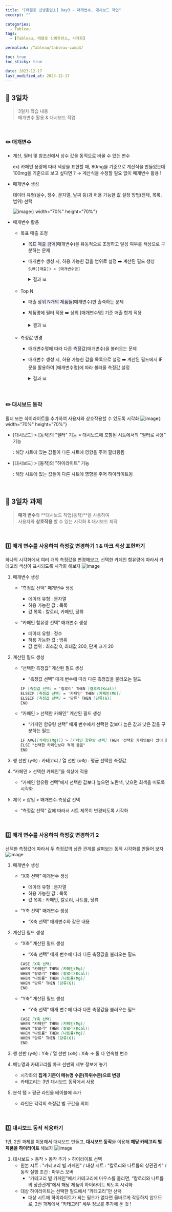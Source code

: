 ```yaml
---
title: "[태블로 신병훈련소] Day3 - 매개변수, 대시보드 작업"
excerpt: ""

categories:
  - Tableau
tags:
  - [Tableau, 태블로 신병훈련소, 시각화]

permalink: /Tableau/tableau-camp3/

toc: true
toc_sticky: true

date: 2023-12-17
last_modified_at: 2023-12-17
---
```


## 🏁 3일차

> 3일차 학습 내용\
매개변수 활용 & 대시보드 작업

<br>

### ✏️ 매개변수

- 계산, 필터 및 참조선에서 상수 값을 동적으로 바꿀 수 있는 변수
    
    ex) 카페인 용량에 따라 색상을 표현할 때, 80mg을 기준으로 계산식을 만들었는데 100mg을 기준으로 보고 싶다면 ? 
    → 계산식을 수정할 필요 없이 매개변수 활용 !
    

- 매개변수 생성
    
    데이터 유형(실수, 정수, 문자열, 날짜 등)과 허용 가능한 값 설정 방법(전체, 목록, 범위) 선택

    ![image](https://github.com/wonness/wonness.github.io/assets/141399098/1949ca35-456a-47a9-88c4-f9626fb37023){: width="70%" height="70%"}


- 매개변수 활용
    - 목표 매출 조정
        - <span style="background-color:#f5f0ff">목표 매출 금액</span>(매개변수)을 유동적으로 조정하고 달성 여부를 색상으로 구분하는 문제
        - 매개변수 생성 시, 허용 가능한 값을 범위로 설정 ➡️ 계산된 필드 생성 `SUM([매출]) > [매개변수명]`
          <details>
          <summary>결과 📊</summary>
          <div markdown="1">

          ![image](https://github.com/wonness/wonness.github.io/assets/141399098/ea6fe299-67e1-4f03-9020-433707b410bd)

          </div>
          </details>
            
    - Top N
        - 매출 <span style="background-color:#f5f0ff">상위 N개의 제품들</span>(매개변수)만 출력하는 문제
        - 제품명에 필터 적용 ➡️ 상위 [매개변수명] 기준 매출 합계 적용
          <details>
          <summary>결과 📊</summary>
          <div markdown="1">

          ![image](https://github.com/wonness/wonness.github.io/assets/141399098/28f7949c-f022-4ba0-befc-d8702ee69fa7)


          </div>
          </details>
            
    - 측정값 변경
        - 매개변수명에 따라 다른 <span style="background-color:#f5f0ff">측정값</span>(매개변수)을 불러오는 문제
        - 매개변수 생성 시, 허용 가능한 값을 목록으로 설정 ➡️ 계산된 필드에서 IF문을 활용하여 [매개변수명]에 따라 불러올 측정값 설정
          <details>
          <summary>결과 📊</summary>
          <div markdown="1">

          ![image](https://github.com/wonness/wonness.github.io/assets/141399098/b53b7bd4-012b-44b4-bb95-7be78df1aa13)



          </div>
          </details>

<br>

### ✏️ 대시보드 동작

필터 또는 하이라이트를 추가하여 사용자와 상호작용할 수 있도록 시각화
![image](https://github.com/wonness/wonness.github.io/assets/141399098/e88ba83a-33b5-4942-9126-d12482c00514){: width="70%" height="70%"}

- [대시보드] > [동작]의 "필터" 기능 = 대시보드에 포함된 시트에서의 "필터로 사용" 기능
  
    : 해당 시트에 있는 값들이 다른 시트에 영향을 주어 필터링됨
  
- [대시보드] > [동작]의 "하이라이트” 기능

    : 해당 시트에 있는 값들이 다른 시트에 영향을 주어 하이라이트됨

<br>

## 🏁 3일차 과제

> **매개 변수**와 **대시보드 작업(동작)**을 사용하여\
> 사용자와 **상호작용** 할 수 있는 시각화 & 대시보드 제작

<br>

### 1️⃣ **매개 변수를 사용하여 측정값 변경하기 1 & 마크 색상 표현하기**

하나의 시각화에서 여러 개의 측정값을 변경해보고, 선택한 카페인 함유량에 따라서 카테고리 색상이 표시되도록 시각화 해보자
![image](https://github.com/wonness/wonness.github.io/assets/141399098/444e796c-9cfe-44fb-a3ba-c30802ad3eff)

1. 매개변수 생성
    - “측정값 선택” 매개변수 생성
        - 데이터 유형 : 문자열
        - 허용 가능한 값 : 목록
        - 값 목록 : 칼로리, 카페인, 당류
   
    - “카페인 함유량 선택” 매개변수 생성
        - 데이터 유형 : 정수
        - 허용 가능한 값 : 범위
        - 값 범위 : 최소값 0, 최대값 200, 단계 크기 20

2. 계산된 필드 생성
    - “선택한 측정값” 계산된 필드 생성
        - “측정값 선택” 매개 변수에 따라 다른 측정값을 불러오는 필드
    
        ```markdown
        IF [측정값 선택] = '칼로리' THEN [칼로리(Kcal)] 
        ELSEIF [측정값 선택] = '카페인' THEN [카페인(MG)]
        ELSEIF [측정값 선택] = '당류' THEN [당류(G)]
        END
        ```
  
    - “카페인 > 선택한 카페인” 계산된 필드 생성
        - “카페인 함유량 선택” 매개 변수에서 선택한 값보다 높은 값과 낮은 값을 구분하는 필드
    
        ```markdown
        IF AVG([카페인(Mg)]) > [카페인 함유량 선택] THEN '선택한 카페인보다 많이 들음'
        ELSE "선택한 카페인보다 적게 들음"
        END
        ```
    
3. 행 선반 (y축) : 카테고리 / 열 선반 (x축) : 평균 선택한 측정값

4. “카페인 > 선택한 카페인”을 색상에 적용
    - “카페인 함유량 선택”에서 선택한 값보다 높으면 노란색, 낮으면 회색을 띠도록 시각화

5. 제목 > 삽입 > 매개변수.측정값 선택
    - “측정값 선택“ 값에 따라서 시트 제목이 변경되도록 시각화

<br>

### 2️⃣ **매개 변수를 사용하여 측정값 변경하기 2**

선택한 측정값에 따라서 두 측정값의 상관 관계를 살펴보는 동적 시각화를 만들어 보자
![image](https://github.com/wonness/wonness.github.io/assets/141399098/4c257082-579d-40b4-9f7e-0b50ed8e920a)

1. 매개변수 생성
    - “X축 선택” 매개변수 생성
        - 데이터 유형 : 문자열
        - 허용 가능한 값 : 목록
        - 값 목록 : 카페인, 칼로리, 나트륨, 당류
     
    - “Y축 선택” 매개변수 생성
        - “X축 선택” 매개변수와 같은 내용
      
2. 계산된 필드 생성
    - “X축” 계산된 필드 생성
        - “X축 선택” 매개 변수에 따라 다른 측정값을 불러오는 필드
    
        ```markdown
        CASE [X축 선택]
        WHEN "카페인" THEN [카페인(Mg)]
        WHEN "칼로리" THEN [칼로리(Kcal)]
        WHEN "나트륨" THEN [나트륨(Mg)]
        WHEN "당류" THEN [당류(G)]
        END
        ```
    
    - “Y축” 계산된 필드 생성
        - “Y축 선택” 매개 변수에 따라 다른 측정값을 불러오는 필드
    
        ```markdown
        CASE [Y축 선택]
        WHEN "카페인" THEN [카페인(Mg)]
        WHEN "칼로리" THEN [칼로리(Kcal)]
        WHEN "나트륨" THEN [나트륨(Mg)]
        WHEN "당류" THEN [당류(G)]
        END
        ```
    
3. 행 선반 (y축) : Y축 / 열 선반 (x축) : X축 → 둘 다 연속형 변수
4. 메뉴명과 카테고리를 마크 선반의 세부 정보에 놓기
    - 시각화의 **집계 기준이 메뉴명 수준(하위수준)으로 변경**
    - 카테고리는 3번 대시보드 동작에서 사용
5. 분석 탭 > 평균 라인을 테이블에 추가
    - 라인은 각각의 측정값 별 구간을 의미

<br>

### 3️⃣ 대시보드 동작 적용하기

1번, 2번 과제를 이용해서 대시보드 만들고, **대시보드 동작**을 이용해 **해당 카테고리 별 제품을 하이라이트** 해보자
![image](https://github.com/wonness/wonness.github.io/assets/141399098/ff2bb6b8-a26b-48b6-8186-7a6f7dcaf307)

1. 대시보드 > 동작 > 동작 추가 > 하이라이트 선택
    - 원본 시트 : "카테고리 별 카페인" / 대상 시트 : "칼로리와 나트륨의 상관관계" / 동작 실행 조건 : 마우스 오버
        - “카테고리 별 카페인”에서 카테고리에 마우스를 올리면, “칼로리와 나트륨의 상관관계”에서 해당 제품이 하이라이트 되도록 시각화
    - 대상 하이라이트는 선택한 필드에서 “카테고리”만 선택
        - 대상 시트에 하이라이트가 되는 필드가 없다면 올바르게 작동하지 않으므로, 2번 과제에서 “카테고리” 세부 정보를 추가해 둔 것 !

<br>
